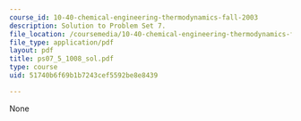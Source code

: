 ```yaml
---
course_id: 10-40-chemical-engineering-thermodynamics-fall-2003
description: Solution to Problem Set 7.
file_location: /coursemedia/10-40-chemical-engineering-thermodynamics-fall-2003/51740b6f69b1b7243cef5592be8e8439_ps07_5_1008_sol.pdf
file_type: application/pdf
layout: pdf
title: ps07_5_1008_sol.pdf
type: course
uid: 51740b6f69b1b7243cef5592be8e8439

---
```

None